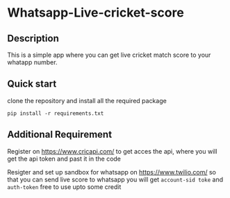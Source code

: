 # Whatsapp-Live-cricket-score

## Description
  This is a simple app where you can get live cricket match score to your whatapp number.
  
## Quick start
  clone the repository and install all the required package
  ```
  pip install -r requirements.txt
  ```
  
## Additional Requirement
  Register on https://www.cricapi.com/ to get acces the api, where you will get the api token and past it in the code
  
  Resigter and set up sandbox for whatsapp on https://www.twilio.com/ so that you can send live score to whatsapp
  you will get `account-sid toke` and `auth-token` free to use upto some credit
